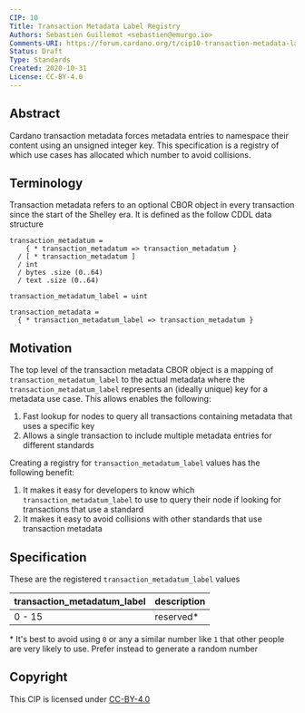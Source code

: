 ```yaml
---
CIP: 10
Title: Transaction Metadata Label Registry
Authors: Sebastien Guillemot <sebastien@emurgo.io>
Comments-URI: https://forum.cardano.org/t/cip10-transaction-metadata-label-registry/41746
Status: Draft
Type: Standards
Created: 2020-10-31
License: CC-BY-4.0
---
```


## Abstract

Cardano transaction metadata forces metadata entries to namespace their content using an unsigned integer key. This specification is a registry of which use cases has allocated which number to avoid collisions.

## Terminology

Transaction metadata refers to an optional CBOR object in every transaction since the start of the Shelley era. It is defined as the follow CDDL data structure

```
transaction_metadatum =
    { * transaction_metadatum => transaction_metadatum }
  / [ * transaction_metadatum ]
  / int
  / bytes .size (0..64)
  / text .size (0..64)

transaction_metadatum_label = uint

transaction_metadata =
  { * transaction_metadatum_label => transaction_metadatum }
```

## Motivation

The top level of the transaction metadata CBOR object is a mapping of `transaction_metadatum_label` to the actual metadata where the `transaction_metadatum_label` represents an (ideally unique) key for a metadata use case. This allows enables the following:

1) Fast lookup for nodes to query all transactions containing metadata that uses a specific key
2) Allows a single transaction to include multiple metadata entries for different standards

Creating a registry for `transaction_metadatum_label` values has the following benefit:

1) It makes it easy for developers to know which `transaction_metadatum_label` to use to query their node if looking for transactions that use a standard
2) It makes it easy to avoid collisions with other standards that use transaction metadata

## Specification

These are the registered `transaction_metadatum_label` values

transaction_metadatum_label | description
----------------------------|-------------
0 - 15                      | reserved*

\* It's best to avoid using `0` or any a similar number like `1` that other people are very likely to use. Prefer instead to generate a random number

## Copyright

This CIP is licensed under [CC-BY-4.0](https://creativecommons.org/licenses/by/4.0/legalcode)

